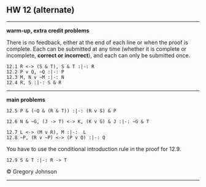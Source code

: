 ## HW 12 (alternate)


---

**warm-up, extra credit problems**

There is no feedback, either at the end of each line or when the proof is complete. Each can be submitted at any time (whether it is complete or incomplete, **correct or incorrect**), and each can only be submitted once.

~~~{.ProofChecker .JohnsonSL options="fonts tabindent render exam" guides="fitch" feedback="none" points="1" late-credit="1"}
12.1 R <-> (S & T), S & T :|-: R 
12.2 P v Q, ~Q :|-: P 
12.3 M, N v ~M :|-: N
12.4 R, S :|-: S & R 
~~~

---

**main problems**

~~~{.ProofChecker .JohnsonSL options="fonts tabindent render" guides="fitch" points="14" late-credit="14"}
12.5 P & (~Q & (R & T)) :|-: (R v S) & P

12.6 N & ~G, (J -> T) <-> K, (K v G) & J :|-: ~G & T

12.7 L <-> (M v R), M :|-:  L
12.8 ~P, (R v ~P) <-> (P v Q) :|-: Q
~~~

You have to use the conditional introduction rule in the proof for 12.9.

~~~{.ProofChecker .JohnsonSL options="fonts tabindent render" guides="fitch" points="14" late-credit="14"}
12.9 S & T :|-: R -> T
~~~

<p>&copy; <script>document.write(new Date().getFullYear())</script> Gregory Johnson</p>

--- 
 
